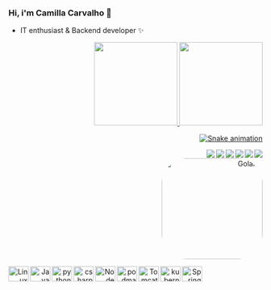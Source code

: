 ### Hi, i'm Camilla Carvalho 🌹



-  IT enthusiast & Backend developer ✨


<div align="right">
  <a href="https://github.com/Camilla-Carvalho">
  <img height="165em" src="https://github-readme-stats.vercel.app/api?username=Camilla-Carvalho&show_icons=true&theme=dracula&include_all_commits=true&count_private=true"/>
  <img height="165em" src="https://github-readme-stats.vercel.app/api/top-langs/?username=Camilla-Carvalho&layout=compact&langs_count=7&theme=dracula"/>
</div>
  
  <div style="display: inline_block; text-align: right">
      
  ![Snake animation](https://github.com/Camilla-Carvalho/Camilla-Carvalho/blob/output/github-contribution-grid-snake.svg)
    
  <a href="https://www.instagram.com/crowmilla/" target="_blank"><img align="right" src="https://img.shields.io/badge/-Instagram-%23E4405F?style=for-the-badge&logo=instagram&logoColor=white" target="_blank"></a>
  <a href="" target="_blank"><img align="right" src="https://img.shields.io/badge/Java-ED8B00?style=for-the-badge&logo=java&logoColor=white"></a>
  <a href = "mailto:camillacarvalhodejesus@gmail.com"><img align="right" src="https://img.shields.io/badge/-Gmail-%23333?style=for-the-badge&logo=gmail&logoColor=white" target="_blank"></a>
   <a href="" target="_blank"><img align="right" src="https://img.shields.io/badge/Spring-6DB33F?style=for-the-badge&logo=spring&logoColor=white"></a>
  <a href="https://www.linkedin.com/in/camilla-carvalho-2162b9196/" target="_blank"><img align="right" src="https://img.shields.io/badge/-LinkedIn-%230077B5?style=for-the-badge&logo=linkedin&logoColor=white" target="_blank"></a>
  <a href="https://www.linux.org/" target="_blank"><img align="right" src="https://img.shields.io/badge/Linux-FCC624?style=for-the-badge&logo=linux&logoColor=black"><br><img align="center" alt="Goland" height="200" style="border-radius:50px;" src="https://i.pinimg.com/originals/9c/8c/db/9c8cdbb2bd7b637edd5b3a767b74153a.gif"></a>
    
    
     
    
    
  <img align="left" alt="Linux" height="30" width="40" src="https://cdn.jsdelivr.net/gh/devicons/devicon/icons/linux/linux-original.svg">
  <img align="left" alt="Java" height="30" width="40" src="https://cdn.jsdelivr.net/gh/devicons/devicon/icons/java/java-original.svg"> 
  <img align="left" alt="python" height="30" width="40" src="https://cdn.jsdelivr.net/gh/devicons/devicon/icons/python/python-original.svg">
  <img align="left" alt=csharp height="30" width="40" src="https://cdn.jsdelivr.net/gh/devicons/devicon/icons/csharp/csharp-original.svg"> 
  <img align="left" alt=Node height="30" width="40" src="https://cdn.jsdelivr.net/gh/devicons/devicon/icons/nodejs/nodejs-original.svg">
  <img align="left" alt="podman" height="30" width="40" src="https://cdn.jsdelivr.net/gh/devicons/devicon/icons/podman/podman-original.svg">
  <img align="left" alt="Tomcat" height="30" width="40" src="https://cdn.jsdelivr.net/gh/devicons/devicon/icons/tomcat/tomcat-original.svg">
  <img align="left" alt="kubernets" height="30" width="40" src="https://cdn.jsdelivr.net/gh/devicons/devicon/icons/kubernetes/kubernetes-plain.svg" >   
  <img align="left" alt="Spring" height="30" width="40" src="https://cdn.jsdelivr.net/gh/devicons/devicon/icons/spring/spring-original.svg">
  
</div>  
  
 
</div>
  
